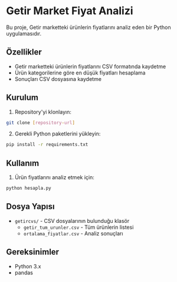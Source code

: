 # Getir Market Fiyat Analizi

Bu proje, Getir marketteki ürünlerin fiyatlarını analiz eden bir Python uygulamasıdır.

## Özellikler

- Getir marketteki ürünlerin fiyatlarını CSV formatında kaydetme
- Ürün kategorilerine göre en düşük fiyatları hesaplama
- Sonuçları CSV dosyasına kaydetme

## Kurulum

1. Repository'yi klonlayın:
```bash
git clone [repository-url]
```

2. Gerekli Python paketlerini yükleyin:
```bash
pip install -r requirements.txt
```

## Kullanım

1. Ürün fiyatlarını analiz etmek için:
```bash
python hesapla.py
```

## Dosya Yapısı

- `getircvs/` - CSV dosyalarının bulunduğu klasör
  - `getir_tum_urunler.csv` - Tüm ürünlerin listesi
  - `ortalama_fiyatlar.csv` - Analiz sonuçları

## Gereksinimler

- Python 3.x
- pandas 